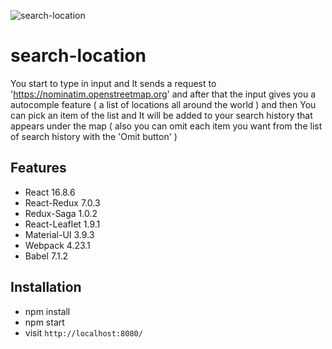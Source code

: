 ![search-location](https://user-images.githubusercontent.com/20746347/57194853-f1748680-6f60-11e9-87f4-ffd7cd1aeb84.jpg)

# search-location

You start to type in input and It sends a request to 'https://nominatim.openstreetmap.org' and after that the input gives you a autocomple feature ( a list of locations all around the world ) and then You can pick an item of the list and It will be added to your search history that appears under the map ( also you can omit each item you want from the list of search history with the 'Omit button' )

## Features

- React 16.8.6
- React-Redux 7.0.3
- Redux-Saga 1.0.2
- React-Leaflet 1.9.1
- Material-UI 3.9.3
- Webpack 4.23.1
- Babel 7.1.2

## Installation

- npm install
- npm start
- visit `http://localhost:8080/`
